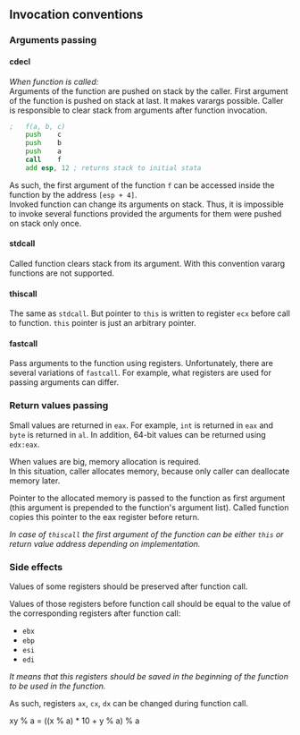 ## Invocation conventions
### Arguments passing
#### cdecl
_When function is called:_<br>
Arguments of the function are pushed on stack by the caller.
First argument of the function is pushed on stack at last. It makes varargs possible.
Caller is responsible to clear stack from arguments after function invocation.
```asm
;	f(a, b, c)
	push	c
	push	b
	push	a
	call	f
	add	esp, 12	; returns stack to initial stata
```

As such, the first argument of the function `f` can be accessed inside the function by the address `[esp + 4]`.<br>
Invoked function can change its arguments on stack. Thus, it is impossible to invoke several functions provided the arguments for them were pushed on stack only once.

#### stdcall
Called function clears stack from its argument. With this convention vararg functions are not supported.

#### thiscall
The same as `stdcall`. But pointer to `this` is written to register `ecx` before call to function. `this` pointer is just an arbitrary pointer.

#### fastcall
Pass arguments to the function using registers. Unfortunately, there are several variations of `fastcall`.
For example, what registers are used for passing arguments can differ.

### Return values passing
Small values are returned in `eax`. For example, `int` is returned in `eax` and `byte` is returned in `al`.
In addition, 64-bit values can be returned using `edx:eax`.

When values are big, memory allocation is required. <br>
In this situation, caller allocates memory, because only caller can deallocate memory later.

Pointer to the allocated memory is passed to the function as first argument (this argument is prepended to the function's argument list).
Called function copies this pointer to the eax register before return.

_In case of `thiscall` the first argument of the function can be either `this` or return value address depending on implementation._

### Side effects
Values of some registers should be preserved after function call. <br>

Values of those registers before function call should be equal to the value of the corresponding registers after function call:
* `ebx`
* `ebp`
* `esi`
* `edi`

_It means that this registers should be saved in the beginning of the function to be used in the function._

As such, registers `ax`, `cx`, `dx` can be changed during function call.

xy % a = ((x % a) * 10 + y % a) % a